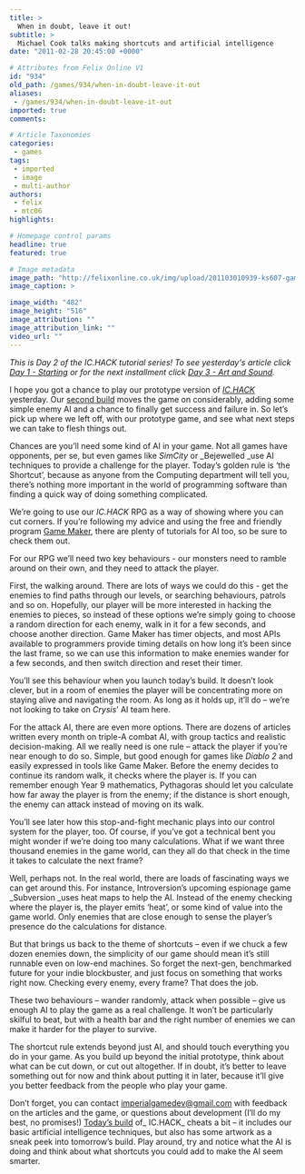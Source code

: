```yaml
---
title: >
  When in doubt, leave it out!
subtitle: >
  Michael Cook talks making shortcuts and artificial intelligence
date: "2011-02-28 20:45:00 +0000"

# Attributes from Felix Online V1
id: "934"
old_path: /games/934/when-in-doubt-leave-it-out
aliases:
 - /games/934/when-in-doubt-leave-it-out
imported: true
comments:

# Article Taxonomies
categories:
 - games
tags:
 - imported
 - image
 - multi-author
authors:
 - felix
 - mtc06
highlights:

# Homepage control params
headline: true
featured: true

# Image metadata
image_path: "http://felixonline.co.uk/img/upload/201103010939-ks607-gamesmik.jpg"
image_caption: >

image_width: "482"
image_height: "516"
image_attribution: ""
image_attribution_link: ""
video_url: ""
---
```


_This is Day 2 of the IC.HACK tutorial series! To see yesterday's article click [Day 1 - Starting](http://felixonline.co.uk/?article=903) or for the next installment click [Day 3 - Art and Sound](http://felixonline.co.uk/?article=965)._

I hope you got a chance to play our prototype version of [_IC.HACK_](http://sn.im/ichack) yesterday. Our [second build](https://sites.google.com/site/felixgamesdaily/home/day-2) moves the game on considerably, adding some simple enemy AI and a chance to finally get success and failure in. So let’s pick up where we left off, with our prototype game, and see what next steps we can take to flesh things out.

Chances are you’ll need some kind of AI in your game. Not all games have opponents, per se, but even games like _SimCity_ or _Bejewelled _use AI techniques to provide a challenge for the player. Today’s golden rule is ‘the Shortcut’, because as anyone from the Computing department will tell you, there’s nothing more important in the world of programming software than finding a quick way of doing something complicated.

We’re going to use our _IC.HACK_ RPG as a way of showing where you can cut corners. If you’re following my advice and using the free and friendly program [Game Maker](http://yoyogames.com/make), there are plenty of tutorials for AI too, so be sure to check them out.

For our RPG we’ll need two key behaviours - our monsters need to ramble around on their own, and they need to attack the player.

First, the walking around. There are lots of ways we could do this - get the enemies to find paths through our levels, or searching behaviours, patrols and so on. Hopefully, our player will be more interested in hacking the enemies to pieces, so instead of these options we’re simply going to choose a random direction for each enemy, walk in it for a few seconds, and choose another direction. Game Maker has timer objects, and most APIs available to programmers provide timing details on how long it’s been since the last frame, so we can use this information to make enemies wander for a few seconds, and then switch direction and reset their timer.

You’ll see this behaviour when you launch today’s build. It doesn’t look clever, but in a room of enemies the player will be concentrating more on staying alive and navigating the room. As long as it holds up, it’ll do – we’re not looking to take on _Crysis_’ AI team here.

For the attack AI, there are even more options. There are dozens of articles written every month on triple-A combat AI, with group tactics and realistic decision-making. All we really need is one rule – attack the player if you’re near enough to do so. Simple, but good enough for games like _Diablo 2_ and easily expressed in tools like Game Maker. Before the enemy decides to continue its random walk, it checks where the player is. If you can remember enough Year 9 mathematics, Pythagoras should let you calculate how far away the player is from the enemy; if the distance is short enough, the enemy can attack instead of moving on its walk.

You’ll see later how this stop-and-fight mechanic plays into our control system for the player, too. Of course, if you’ve got a technical bent you might wonder if we’re doing too many calculations. What if we want three thousand enemies in the game world, can they all do that check in the time it takes to calculate the next frame?

Well, perhaps not. In the real world, there are loads of fascinating ways we can get around this. For instance, Introversion’s upcoming espionage game _Subversion _uses heat maps to help the AI. Instead of the enemy checking where the player is, the player emits ‘heat’, or some kind of value into the game world. Only enemies that are close enough to sense the player’s presence do the calculations for distance.

But that brings us back to the theme of shortcuts – even if we chuck a few dozen enemies down, the simplicity of our game should mean it’s still runnable even on low-end machines. So forget the next-gen, benchmarked future for your indie blockbuster, and just focus on something that works right now. Checking every enemy, every frame? That does the job.

These two behaviours – wander randomly, attack when possible – give us enough AI to play the game as a real challenge. It won’t be particularly skilful to beat, but with a health bar and the right number of enemies we can make it harder for the player to survive.

The shortcut rule extends beyond just AI, and should touch everything you do in your game. As you build up beyond the initial prototype, think about what can be cut down, or cut out altogether. If in doubt, it’s better to leave something out for now and think about putting it in later, because it’ll give you better feedback from the people who play your game.

Don’t forget, you can contact [imperialgamedev@gmail.com](mailto:imperialgamedev@gmail.com) with feedback on the articles and the game, or questions about development (I’ll do my best, no promises!) [Today’s build](https://sites.google.com/site/felixgamesdaily/home/day-2) of_ IC.HACK_ cheats a bit – it includes our basic artificial intelligence techniques, but also has some artwork as a sneak peek into tomorrow’s build. Play around, try and notice what the AI is doing and think about what shortcuts you could add to make the AI seem smarter.
